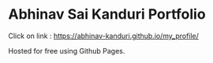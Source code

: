 # Abhinav Sai Kanduri Portfolio 

Click on link : https://abhinav-kanduri.github.io/my_profile/

Hosted for free using Github Pages.


